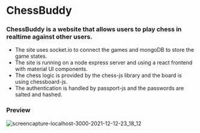 # ChessBuddy
### ChessBuddy is a website that allows users to play chess in realtime against other users. 
  * The site uses socket.io to connect the games and mongoDB to store the game states. 
  * The site is running on a node express server and using a react frontend with material UI components. 
  * The chess logic is provided by the chess-js library and the board is using chessboard-js. 
  * The authentication is handled by passport-js and the passwords are salted and hashed.

### Preview
![screencapture-localhost-3000-2021-12-12-23_18_12](https://user-images.githubusercontent.com/75828535/145723619-9c13f68e-8071-4013-82b7-7fe3eb88b6a6.png)
